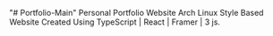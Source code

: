 "# Portfolio-Main" 
Personal Portfolio Website 
Arch Linux Style Based Website
Created Using TypeScript | React | Framer | 3 js.
